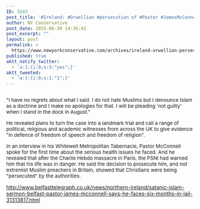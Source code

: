 ```yaml
---
ID: 3243
post_title: '#Ireland: #Orwellian #persecution of #Pastor #JamesMcConnell #Christianity #Christian'
author: NY Conservative
post_date: 2015-06-20 14:36:41
post_excerpt: ""
layout: post
permalink: >
  https://www.newyorkconservative.com/archives/ireland-orwellian-persecution-of-pastor-jamesmcconnell-christianity-christian/
published: true
aktt_notify_twitter:
  - 'a:1:{i:0;s:3:"yes";}'
aktt_tweeted:
  - 'a:1:{i:0;s:1:"1";}'
---
```

<p><img src="http://www.newyorkconservative.com/wp-content/uploads/2015/06/062015_1836_IrelandOrwe1.jpg" alt="" />
	</p><p><span style="font-size:10pt">"I have no regrets about what I said. I do not hate Muslims but I denounce Islam as a doctrine and I make no apologies for that. I will be pleading 'not guilty' when I stand in the dock in August."
</span></p><p><span style="font-size:10pt">He revealed plans to turn the case into a landmark trial and call a range of political, religious and academic witnesses from across the UK to give evidence "in defence of freedom of speech and freedom of religion".
</span></p><p><span style="font-size:10pt">In an interview in his Whitewell Metropolitan Tabernacle, Pastor McConnell spoke for the first time about the serious health issues he faced. And he revealed that after the Charlie Hebdo massacre in Paris, the PSNI had warned him that his life was in danger. He said the decision to prosecute him, and not extremist Muslim preachers in Britain, showed that Christians were being "persecuted" by the authorities.
</span></p><p><a href="http://www.belfasttelegraph.co.uk/news/northern-ireland/satanic-islam-sermon-belfast-pastor-james-mcconnell-says-he-faces-six-months-in-jail-31313817.html">http://www.belfasttelegraph.co.uk/news/northern-ireland/satanic-islam-sermon-belfast-pastor-james-mcconnell-says-he-faces-six-months-in-jail-31313817.html</a>
	</p>